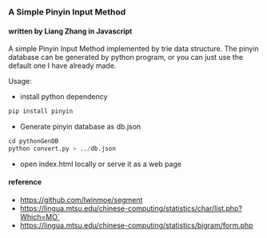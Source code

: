 ### A Simple Pinyin Input Method
#### written by Liang Zhang in Javascript

A simple Pinyin Input Method implemented by trie data structure. The pinyin database can be generated by python program, or you can just use the default one I have already made.

Usage:
- install python dependency
```python
pip install pinyin
```
- Generate pinyin database as db.json
```python
cd pythonGenDB
python convert.py > ../db.json
```
- open index.html locally or serve it as a web page

#### reference
- https://github.com/lwinmoe/segment
- https://lingua.mtsu.edu/chinese-computing/statistics/char/list.php?Which=MO`
- https://lingua.mtsu.edu/chinese-computing/statistics/bigram/form.php

